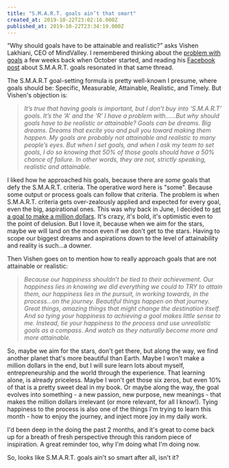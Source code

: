 ```yaml
---
title: "S.M.A.R.T. goals ain’t that smart"
created_at: 2019-10-22T23:02:16.000Z
published_at: 2019-10-22T23:34:19.000Z
---
```

“Why should goals have to be attainable and realistic?” asks Vishen Lakhiani, CEO of MindValley. I remembered thinking about the [problem with goals](https://200wordsaday.com/words/play-october-the-problem-with-goals-and-how-to-inject-joy-into-work-281615d9347f165596) a few weeks back when October started, and reading his [Facebook post](https://www.facebook.com/254681821938/posts/10157139814716939?sfns=mo) about S.M.A.R.T. goals resonated in that same thread.

  

The S.M.A.R.T goal-setting formula is pretty well-known I presume, where goals should be: Specific, Measurable, Attainable, Realistic, and Timely. But Vishen's objection is:

  

> _It’s true that having goals is important, but I don’t buy into ‘S.M.A.R.T’ goals. It’s the ‘A’ and the ‘R’ I have a problem with......But why should goals have to be realistic or attainable? Goals can be dreams. Big dreams. Dreams that excite you and pull you toward making them happen. My goals are probably not attainable and realistic to many people’s eyes. But when I set goals, and when I ask my team to set goals, I do so knowing that 50% of those goals should have a 50% chance of failure. In other words, they are not, strictly speaking, realistic and attainable._ 

  

I liked how he approached his goals, because there are _some_ goals that defy the S.M.A.R.T. criteria. The operative word here is "some". Because some output or process goals can follow that criteria. The problem is when S.M.A.R.T. criteria gets over-zealously applied and expected for every goal, even the big, aspirational ones. This was why back in June, I decided to [set a goal to make a million dollars](https://200wordsaday.com/words/how-do-i-make-a-million-dollars-1-196895cfbd4776e4ff). It's crazy, it's bold, it's optimistic even to the point of delusion. But I love it, because when we aim for the stars, maybe we will land on the moon even if we don't get to the stars. Having to scope our biggest dreams and aspirations down to the level of attainability and reality is such...a downer.     

  

Then Vishen goes on to mention how to really approach goals that are not attainable or realistic:

  

> _Because our happiness shouldn’t be tied to their achievement. Our happiness lies in knowing we did everything we could to TRY to attain them, our happiness lies in the pursuit, in working towards, in the process...on the journey. Beautiful things happen on that journey. Great things, amazing things that might change the destination itself. And so tying your happiness to achieving a goal makes little sense to me. Instead, tie your happiness to the process and use unrealistic goals as a compass. And watch as they naturally become more and more attainable._

  

So, maybe we aim for the stars, don't get there, but along the way, we find another planet that's more beautiful than Earth. Maybe I won't make a million dollars in the end, but I will sure learn lots about myself, entrepreneurship and the world through the experience. That learning alone, is already priceless. Maybe I won't get those six zeros, but even 10% of that is a pretty sweet deal in my book. Or maybe along the way, the goal evolves into something - a new passion, new purpose, new meanings - that makes the million dollars irrelevant (or more relevant, for all I know!). Tying happiness to the process is also one of the things I'm trying to learn this month - how to enjoy the journey, and inject more joy in my daily work.

  

I'd been deep in the doing the past 2 months, and it's great to come back up for a breath of fresh perspective through this random piece of inspiration. A great reminder too, why I'm doing what I'm doing now.

  

So, looks like S.M.A.R.T. goals ain't so smart after all, isn't it?
